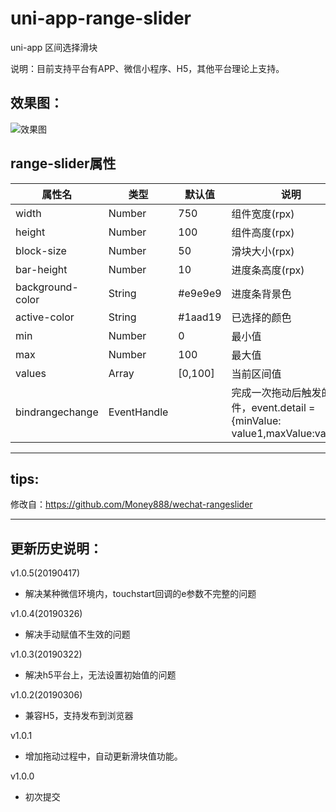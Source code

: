 # uni-app-range-slider   
uni-app 区间选择滑块   
   
说明：目前支持平台有APP、微信小程序、H5，其他平台理论上支持。   
   

## 效果图：   
![效果图](https://zhangdaren.github.io/uni-app-range-slider/static/preview.png)   
   
## range-slider属性   
   
| 属性名 | 类型 | 默认值 | 说明 |
|---|---|---|---|
| width | Number | 750 | 组件宽度(rpx)|
| height |Number |100 | 组件高度(rpx) |
| block-size | Number | 50 | 滑块大小(rpx) |
| bar-height | Number | 10 | 进度条高度(rpx) |
| background-color | String | #e9e9e9 | 进度条背景色 |
| active-color | String | #1aad19 | 已选择的颜色 |
| min | Number | 0 | 最小值 |
| max |Number | 100 | 最大值 |
| values |Array| [0,100] | 当前区间值 |
| bindrangechange | EventHandle | |完成一次拖动后触发的事件，event.detail = {minValue: value1,maxValue:value2} |
   
---
## tips:   
修改自：https://github.com/Money888/wechat-rangeslider   
   
---
## 更新历史说明：   
v1.0.5(20190417)   
* 解决某种微信环境内，touchstart回调的e参数不完整的问题   
   
v1.0.4(20190326)   
* 解决手动赋值不生效的问题   
   
v1.0.3(20190322)   
* 解决h5平台上，无法设置初始值的问题   
   
v1.0.2(20190306)   
* 兼容H5，支持发布到浏览器   
   
v1.0.1   
* 增加拖动过程中，自动更新滑块值功能。   
   
v1.0.0   
* 初次提交   


